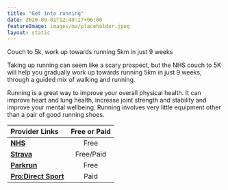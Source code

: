 ```yaml
---
title: "Get into running"
date: 2020-09-01T12:49:27+06:00
featureImage: images/ma/placeholder.jpeg
layout: static
---
```


Couch to 5k, work up towards running 5km in just 9 weeks

Taking up running can seem like a scary prospect, but the NHS couch to 5K will help you gradually work up towards running 5km in just 9 weeks, through a guided mix of walking and running.

Running is a great way to improve your overall physical health. It can improve heart and lung health, increase joint strength and stability and improve your mental wellbeing. Running involves very little equipment other than a pair of good running shoes.

| Provider Links      | Free or Paid  |  
| :-----------          | :--------------:      |  
| [**NHS**](https://www.nhs.uk/live-well/exercise/running-and-aerobic-exercises/get-running-with-couch-to-5k/) | Free | 
| [**Strava**](https://www.strava.com/) | Free/Paid | 
| [**Parkrun**](https://www.parkrun.org.uk/) | Free | 
| [**Pro:Direct Sport**](https://www.awin1.com/cread.php?awinmid=6667&awinaffid=1198638&ued=https%3A%2F%2Fwww.prodirectsport.com%2Frunning%2F) | Paid | 
  

<br/><br/>






